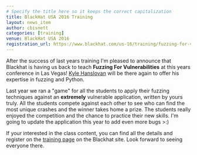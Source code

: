```yaml
---
# Specify the title here so it keeps the correct capitalization
title: BlackHat USA 2016 Training
layout: news_item
author: cbisnett
categories: [training]
venue: BlackHat USA 2016
registration_url: https://www.blackhat.com/us-16/training/fuzzing-for-vulnerabilities.html
---
```


After the success of last years training I'm pleased to announce that Blackhat is having us back to teach **Fuzzing For Vulnerabilities** at this years conference in Las Vegas! [Kyle Hanslovan](https://twitter.com/kylehanslovan) will be there again to offer his expertise in fuzzing and Python.

Last year we ran a "game" for all the students to apply their fuzzing techniques against an **extremely** vulnerable application, written by yours truly. All the students compete against each other to see who can find the most unique crashes and the winner takes home a prize. The students really enjoyed the competition and the chance to practice their new skills. I'm going to update the application this year to add even more bugs >:)

If your interested in the class content, you can find all the details and register on the [training page](https://www.blackhat.com/us-16/training/fuzzing-for-vulnerabilities.html) on the Blackhat site. Look forward to seeing everyone there.